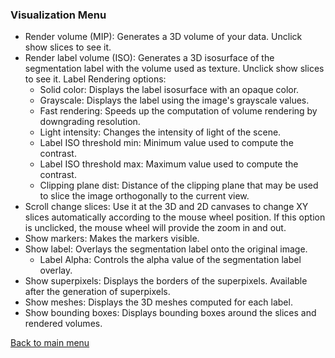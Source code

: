 ### Visualization Menu

- Render volume (MIP): Generates a 3D volume of your data. Unclick show slices to see it.
- Render label volume (ISO): Generates a 3D isosurface of the segmentation label with the volume used as texture. Unclick show slices to see it. Label Rendering options:
    - Solid color: Displays the label isosurface with an opaque color.
    - Grayscale: Displays the label using the image's grayscale values.
    - Fast rendering: Speeds up the computation of volume rendering by downgrading resolution.
    - Light intensity: Changes the intensity of light of the scene.
    - Label ISO threshold min: Minimum value used to compute the contrast.
    - Label ISO threshold max: Maximum value used to compute the contrast.
    - Clipping plane dist: Distance of the clipping plane that may be used to slice the image orthogonally to the current view.
- Scroll change slices: Use it at the 3D and 2D canvases to change XY slices automatically according to the mouse wheel position. If this option is unclicked, the mouse wheel will provide the zoom in and out.
- Show markers: Makes the markers visible.
- Show label: Overlays the segmentation label onto the original image.
    - Label Alpha: Controls the alpha value of the segmentation label overlay.
- Show superpixels: Displays the borders of the superpixels. Available after the generation of superpixels.
- Show meshes: Displays the 3D meshes computed for each label.
- Show bounding boxes: Displays bounding boxes around the slices and rendered volumes.

[Back to main menu](help.md)
